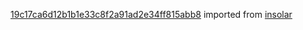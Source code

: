 [19c17ca6d12b1b1e33c8f2a91ad2e34ff815abb8](https://github.com/insolar/insolar/commit/19c17ca6d12b1b1e33c8f2a91ad2e34ff815abb8) imported from [insolar](https://github.com/insolar/insolar)
